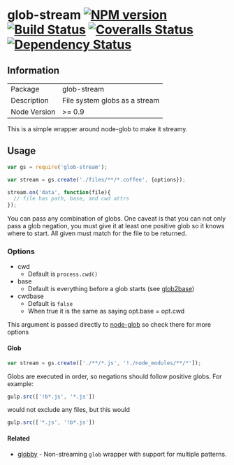 # glob-stream [![NPM version][npm-image]][npm-url] [![Build Status][travis-image]][travis-url] [![Coveralls Status][coveralls-image]][coveralls-url] [![Dependency Status][david-image]][david-url]


## Information

<table>
<tr>
<td>Package</td><td>glob-stream</td>
</tr>
<tr>
<td>Description</td>
<td>File system globs as a stream</td>
</tr>
<tr>
<td>Node Version</td>
<td>>= 0.9</td>
</tr>
</table>

This is a simple wrapper around node-glob to make it streamy.

## Usage

```javascript
var gs = require('glob-stream');

var stream = gs.create('./files/**/*.coffee', {options});

stream.on('data', function(file){
  // file has path, base, and cwd attrs
});
```

You can pass any combination of globs. One caveat is that you can not only pass a glob negation, you must give it at least one positive glob so it knows where to start. All given must match for the file to be returned.

### Options

- cwd
  - Default is `process.cwd()`
- base
  - Default is everything before a glob starts (see [glob2base](https://github.com/wearefractal/glob2base))
- cwdbase
  - Default is `false`
  - When true it is the same as saying opt.base = opt.cwd

This argument is passed directly to [node-glob](https://github.com/isaacs/node-glob) so check there for more options

#### Glob

```js
var stream = gs.create(['./**/*.js', '!./node_modules/**/*']);
```

Globs are executed in order, so negations should follow positive globs. For example:

```js
gulp.src(['!b*.js', '*.js'])
```

would not exclude any files, but this would

```js
gulp.src(['*.js', '!b*.js'])
```

#### Related

- [globby](https://github.com/sindresorhus/globby) - Non-streaming `glob` wrapper with support for multiple patterns.


[npm-url]: https://www.npmjs.com/package/glob-stream
[npm-image]: https://badge.fury.io/js/glob-stream.svg

[travis-url]: https://travis-ci.org/wearefractal/glob-stream
[travis-image]: https://travis-ci.org/wearefractal/glob-stream.svg?branch=master

[coveralls-url]: https://coveralls.io/r/wearefractal/glob-stream
[coveralls-image]: https://coveralls.io/repos/wearefractal/glob-stream/badge.svg

[david-url]: https://david-dm.org/wearefractal/glob-stream
[david-image]: https://david-dm.org/wearefractal/glob-stream.svg
